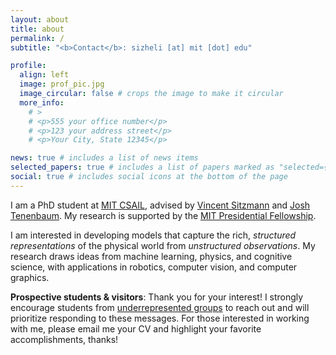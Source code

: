 ```yaml
---
layout: about
title: about
permalink: /
subtitle: "<b>Contact</b>: sizheli [at] mit [dot] edu"

profile:
  align: left
  image: prof_pic.jpg
  image_circular: false # crops the image to make it circular
  more_info: 
    # >
    # <p>555 your office number</p>
    # <p>123 your address street</p>
    # <p>Your City, State 12345</p>

news: true # includes a list of news items
selected_papers: true # includes a list of papers marked as "selected={true}"
social: true # includes social icons at the bottom of the page
---
```

<!-- I am a PhD student at [MIT CSAIL](https://csail.mit.edu/) working with [Vincent Sitzmann](https://www.vincentsitzmann.com/) and [Josh Tenenbaum](http://web.mit.edu/cocosci/josh.html). My research is supported by the [MIT Presidential Fellowship](https://oge.mit.edu/fellowships/presidential-graduate-fellowship-program/).

I am interested in building models that capture the rich and *structured representation* of the physical world from *unstructured observation*. To this end, my research draws ideas from machine learning, physics, and cognitive science. The applications of my research span across robotics, computer vision, and computer graphics. 

**Prospective students & visitors**: Thank you for your interest! I encourage students from [underrepresented groups]() to reach out and will prioritize replying to these messages. For students interested in working with me, the minimum time commitment is 20 hours per week for six months. Please email me with your CV and highlight your favorite accomplishments. -->

I am a PhD student at [MIT CSAIL](https://csail.mit.edu/), advised by [Vincent Sitzmann](https://www.vincentsitzmann.com/) and [Josh Tenenbaum](http://web.mit.edu/cocosci/josh.html). My research is supported by the [MIT Presidential Fellowship](https://oge.mit.edu/fellowships/presidential-graduate-fellowship-program/).

I am interested in developing models that capture the rich, *structured representations* of the physical world from *unstructured observations*. My research draws ideas from machine learning, physics, and cognitive science, with applications in robotics, computer vision, and computer graphics.

**Prospective students & visitors**: Thank you for your interest! I strongly encourage students from [underrepresented groups]() to reach out and will prioritize responding to these messages. For those interested in working with me, please email me your CV and highlight your favorite accomplishments, thanks!

<!-- Write your biography here. Tell the world about yourself. Link to your favorite [subreddit](http://reddit.com). You can put a picture in, too. The code is already in, just name your picture `prof_pic.jpg` and put it in the `img/` folder.

Put your address / P.O. box / other info right below your picture. You can also disable any of these elements by editing `profile` property of the YAML header of your `_pages/about.md`. Edit `_bibliography/papers.bib` and Jekyll will render your [publications page](/al-folio/publications/) automatically.

Link to your social media connections, too. This theme is set up to use [Font Awesome icons](https://fontawesome.com/) and [Academicons](https://jpswalsh.github.io/academicons/), like the ones below. Add your Facebook, Twitter, LinkedIn, Google Scholar, or just disable all of them. -->

